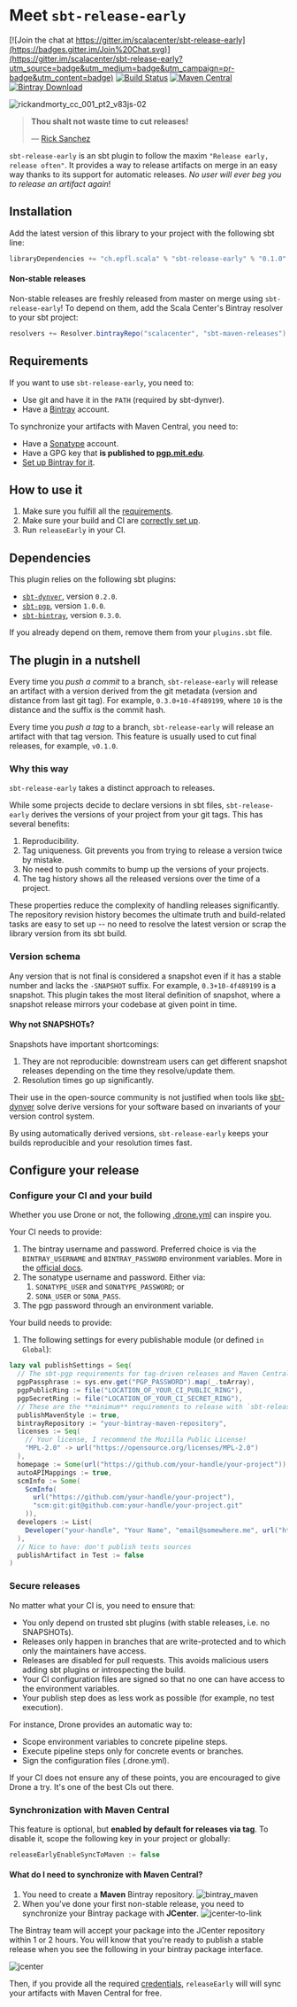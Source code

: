 # Meet `sbt-release-early`
[![Join the chat at https://gitter.im/scalacenter/sbt-release-early](https://badges.gitter.im/Join%20Chat.svg)](https://gitter.im/scalacenter/sbt-release-early?utm_source=badge&utm_medium=badge&utm_campaign=pr-badge&utm_content=badge)
[![Build Status](https://platform-ci.scala-lang.org/api/badges/scalacenter/sbt-release-early/status.svg)](https://platform-ci.scala-lang.org/scalacenter/sbt-release-early)
[![Maven Central](https://img.shields.io/maven-central/v/ch.epfl.scala/sbt-release-early.svg)](https://search.maven.org/#search%7Cga%7C1%7Ca%3A%22sbt-release-early%22)
[![Bintray Download](https://api.bintray.com/packages/scalacenter/sbt-maven-releases/sbt-release-early/images/download.svg) ](https://bintray.com/scalacenter/sbt-maven-releases/sbt-release-early/_latestVersion)

![rickandmorty_cc_001_pt2_v83js-02](https://user-images.githubusercontent.com/2462974/27400541-aa2e8cd6-56c0-11e7-8361-08dec76e1163.jpg)

> **Thou shalt not waste time to cut releases!**
> 
> — [Rick Sanchez](rick)

`sbt-release-early` is an sbt plugin to follow the maxim
`"Release early, release often"`. It provides a way to release artifacts
on merge in an easy way thanks to its support for automatic releases.
*No user will ever beg you to release an artifact again*!

## Installation

Add the latest version of this library to your project with the following sbt line:

```scala
libraryDependencies += "ch.epfl.scala" % "sbt-release-early" % "0.1.0"
```

#### Non-stable releases

Non-stable releases are freshly released from master on merge using
`sbt-release-early`! To depend on them, add the Scala Center's Bintray resolver
to your sbt project:

```scala
resolvers += Resolver.bintrayRepo("scalacenter", "sbt-maven-releases")
```

## Requirements

If you want to use `sbt-release-early`, you need to:
  
* Use git and have it in the `PATH` (required by sbt-dynver).
* Have a [Bintray](bintray) account.

To synchronize your artifacts with Maven Central, you need to:
* Have a [Sonatype](sonatype) account.
* Have a GPG key that **is published to [pgp.mit.edu](http://pgp.mit.edu/)**.
* [Set up Bintray for it](#synchronization-with-maven-central).

## How to use it

1. Make sure you fulfill all the [requirements](#requirements).
1. Make sure your build and CI are [correctly set up](#configure-your-release).
1. Run `releaseEarly` in your CI.

## Dependencies

This plugin relies on the following sbt plugins:

* [`sbt-dynver`](sbtdynver), version `0.2.0`.
* [`sbt-pgp`](sbtpgp), version `1.0.0`.
* [`sbt-bintray`](sbtbintray), version `0.3.0`.

If you already depend on them, remove them from your `plugins.sbt` file.

## The plugin in a nutshell

Every time you *push a commit* to a branch, `sbt-release-early` will release an
artifact with a version derived from the git metadata (version and distance from
last git tag). For example, `0.3.0+10-4f489199`, where `10` is the distance
and the suffix is the commit hash.

Every time you *push a tag* to a branch, `sbt-release-early` will release an
artifact with that tag version. This feature is usually used to cut final releases,
for example, `v0.1.0`.

### Why this way

`sbt-release-early` takes a distinct approach to releases.

While some projects decide to declare versions in sbt files, `sbt-release-early`
derives the versions of your project from your git tags. This has several benefits:

1. Reproducibility.
2. Tag uniqueness. Git prevents you from trying to release a version twice by mistake.
3. No need to push commits to bump up the versions of your projects.
4. The tag history shows all the released versions over the time of a project.

These properties reduce the complexity of handling releases significantly.
The repository revision history becomes the ultimate truth and build-related
tasks are easy to set up -- no need to resolve the latest version or scrap
the library version from its sbt build.

### Version schema

Any version that is not final is considered a snapshot even if it has a stable
number and lacks the `-SNAPSHOT` suffix. For example, `0.3+10-4f489199` is a
snapshot. This plugin takes the most literal definition of snapshot,
where a snapshot release mirrors your codebase at given point in time.

#### Why not SNAPSHOTs?

Snapshots have important shortcomings:

1. They are not reproducible: downstream users can get different snapshot releases
depending on the time they resolve/update them.
2. Resolution times go up significantly.

Their use in the open-source community is not justified when tools like [sbt-dynver](sbtdynver)
solve derive versions for your software based on invariants of your version control system.

By using automatically derived versions, `sbt-release-early` keeps your builds reproducible
and your resolution times fast.

## Configure your release

### Configure your CI and your build

Whether you use Drone or not, the following [.drone.yml](.drone.yml) can inspire you.

Your CI needs to provide:
1. The bintray username and password. Preferred choice is via the `BINTRAY_USERNAME`
and `BINTRAY_PASSWORD` environment variables. More in the [official docs](bintray-publishing).
2. The sonatype username and password. Either via:
    1. `SONATYPE_USER` and `SONATYPE_PASSWORD`; or
    1. `SONA_USER` or `SONA_PASS`.
3. The pgp password through an environment variable.
    
Your build needs to provide:
1. The following settings for every publishable module (or defined `in Global`):
```scala
lazy val publishSettings = Seq(
  // The sbt-pgp requirements for tag-driven releases and Maven Central sync
  pgpPassphrase := sys.env.get("PGP_PASSWORD").map(_.toArray),
  pgpPublicRing := file("LOCATION_OF_YOUR_CI_PUBLIC_RING"),
  pgpSecretRing := file("LOCATION_OF_YOUR_CI_SECRET_RING"),
  // These are the **minimum** requirements to release with `sbt-release-early`
  publishMavenStyle := true,
  bintrayRepository := "your-bintray-maven-repository",
  licenses := Seq(
    // Your license, I recommend the Mozilla Public License!
    "MPL-2.0" -> url("https://opensource.org/licenses/MPL-2.0")
  ),
  homepage := Some(url("https://github.com/your-handle/your-project")),
  autoAPIMappings := true,
  scmInfo := Some(
    ScmInfo(
      url("https://github.com/your-handle/your-project"),
      "scm:git:git@github.com:your-handle/your-project.git"
    )),
  developers := List(
    Developer("your-handle", "Your Name", "email@somewhere.me", url("https://github.com/your-handle"))
  ),
  // Nice to have: don't publish tests sources
  publishArtifact in Test := false
)
```

### Secure releases


No matter what your CI is, you need to ensure that:
* You only depend on trusted sbt plugins (with stable releases, i.e. no SNAPSHOTs).
* Releases only happen in branches that are write-protected and to which only the maintainers have access.
* Releases are disabled for pull requests. This avoids malicious users adding sbt plugins or introspecting the build.
* Your CI configuration files are signed so that no one can have access to the environment variables.
* Your publish step does as less work as possible (for example, no test execution).

For instance, Drone provides an automatic way to:
* Scope environment variables to concrete pipeline steps.
* Execute pipeline steps only for concrete events or branches.
* Sign the configuration files (.drone.yml).

If your CI does not ensure any of these points, you are encouraged to give
Drone a try. It's one of the best CIs out there.

### Synchronization with Maven Central

This feature is optional, but **enabled by default for releases via tag**.
To disable it, scope the following key in your project or globally:
```scala
releaseEarlyEnableSyncToMaven := false
```

#### What do I need to synchronize with Maven Central?

1. You need to create a **Maven** Bintray repository.
![bintray_maven](https://user-images.githubusercontent.com/2462974/27399758-21607d3a-56be-11e7-919d-06b9315e22ee.png)
1. When you've done your first non-stable release, you need to synchronize
your Bintray package with **JCenter**.
![jcenter-to-link](https://user-images.githubusercontent.com/2462974/27399894-9527a72a-56be-11e7-944f-f27e73d5c09f.png)

The Bintray team will accept your package into the JCenter repository within 1 or 2 hours.
You will know that you're ready to publish a stable release when you see the following in
your bintray package interface.

![jcenter](https://user-images.githubusercontent.com/2462974/27399886-89e42258-56be-11e7-8608-796a71b1db0d.png)

Then, if you provide all the required [credentials](#configure-your-ci-and-your-build),
`releaseEarly` will will sync your artifacts with Maven Central for free.

[sbtdynver]: https://github.com/dwijnand/sbt-dynver
[sbtpgp]: https://github.com/sbt/sbt-pgp
[sbtbintray]: https://github.com/sbt/sbt-bintray
[bintray]: https://github.com/sbt/sbt-bintray
[sonatype]: https://www.sonatype.com/
[rick]: https://www.google.ch/url?sa=t&rct=j&q=&esrc=s&source=web&cd=2&cad=rja&uact=8&ved=0ahUKEwilmJf3yc_UAhVFvhQKHVO2DwgQFgg3MAE&url=https%3A%2F%2Fen.wikipedia.org%2Fwiki%2FRick_Sanchez_(Rick_and_Morty)&usg=AFQjCNEalPWcD1EFtXjxxghoVHIAo4gy1Q
[bintray-publishing]: https://github.com/sbt/sbt-bintray#publishing
